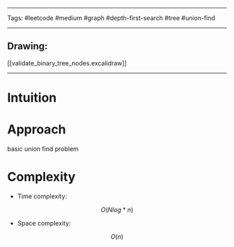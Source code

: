 

----

Tags: #leetcode #medium #graph #depth-first-search #tree #union-find

----

## Drawing:
[[validate_binary_tree_nodes.excalidraw]]

----


# Intuition

<!-- Describe your first thoughts on how to solve this problem. -->

  

# Approach

basic union find problem

  

# Complexity

- Time complexity:

 $$O(N log *n)$$

  

- Space complexity:

$$O(n)$$